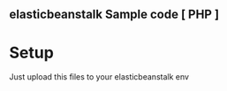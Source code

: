 ## elasticbeanstalk Sample code [ PHP ]

# Setup

Just upload this files to your elasticbeanstalk env



